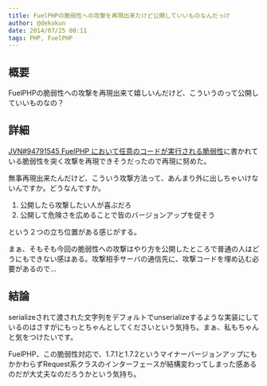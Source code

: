 ```yaml
---
title: FuelPHPの脆弱性への攻撃を再現出来たけど公開していいものなんだっけ
author: @dekokun
date: 2014/07/25 00:11
tags: PHP, FuelPHP
---
```


## 概要

FuelPHPの脆弱性への攻撃を再現出来て嬉しいんだけど、こういうのって公開していいものなの？

## 詳細

[JVN#94791545 FuelPHP において任意のコードが実行される脆弱性](http://codezine.jp/article/detail/79209)に書かれている脆弱性を突く攻撃を再現できそうだったので再現に努めた。

無事再現出来たんだけど、こういう攻撃方法って、あんまり外に出しちゃいけないんですか。どうなんですか。

1. 公開したら攻撃したい人が喜ぶだろ
2. 公開して危険さを広めることで皆のバージョンアップを促そう

という２つの立ち位置がある感じがする。

まぁ、そもそも今回の脆弱性への攻撃はやり方を公開したところで普通の人はどうにもできない感はある。攻撃相手サーバの通信先に、攻撃コードを埋め込む必要があるので…

## 結論

serializeされて渡された文字列をデフォルトでunserializeするような実装にしているのはさすがにもっとちゃんとしてくださいという気持ち。まぁ、私もちゃんと気をつけたいです。

FuelPHP、この脆弱性対応で、1.7.1と1.7.2というマイナーバージョンアップにもかかわらずRequest系クラスのインターフェースが結構変わってしまった感あるのだが大丈夫なのだろうかという気持ち。
